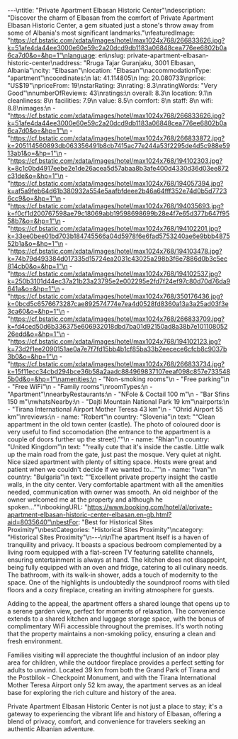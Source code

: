 ---\ntitle: "Private Apartment Elbasan Historic Center"\ndescription: "Discover the charm of Elbasan from the comfort of Private Apartment Elbasan Historic Center, a gem situated just a stone's throw away from some of Albania's most significant landmarks."\nfeaturedImage: "https://cf.bstatic.com/xdata/images/hotel/max1024x768/266833626.jpg?k=51afe4da44ee3000e60e59c2a20dcd9db1183a06848cea776ee6802b0a6ca7d0&o=&hp=1"\nlanguage: en\nslug: private-apartment-elbasan-historic-center\naddress: "Rruga Tajar Guranjaku, 3001 Elbasan, Albania"\ncity: "Elbasan"\nlocation: "Elbasan"\naccommodationType: "apartment"\ncoordinates:\n  lat: 41.114805\n  lng: 20.080733\nprice: "US$19"\npriceFrom: 19\nstarRating: 3\nrating: 8.3\nratingWords: "Very Good"\nnumberOfReviews: 43\nratings:\n  overall: 8.3\n  location: 9.1\n  cleanliness: 8\n  facilities: 7.9\n  value: 8.5\n  comfort: 8\n  staff: 8\n  wifi: 8.8\nimages:\n  - "https://cf.bstatic.com/xdata/images/hotel/max1024x768/266833626.jpg?k=51afe4da44ee3000e60e59c2a20dcd9db1183a06848cea776ee6802b0a6ca7d0&o=&hp=1"\n  - "https://cf.bstatic.com/xdata/images/hotel/max1024x768/266833872.jpg?k=205114560893db063356491b8cb7415ac77e244a53f2295de4d5c988e5913ab1&o=&hp=1"\n  - "https://cf.bstatic.com/xdata/images/hotel/max1024x768/194102303.jpg?k=8c1c0bd4917eebe2e1de26acea5d57abaa8b3afe400d4330d36d03ee872c31de&o=&hp=1"\n  - "https://cf.bstatic.com/xdata/images/hotel/max1024x768/194057394.jpg?k=af5a9feb64d61b380932a554e5aafbfdeee2b46a64fff352e74d0b5d77236cc9&o=&hp=1"\n  - "https://cf.bstatic.com/xdata/images/hotel/max1024x768/194035693.jpg?k=f0cf1d200767598ae79c18069abb19598698699b28e4f7e65d377b647f9558b7&o=&hp=1"\n  - "https://cf.bstatic.com/xdata/images/hotel/max1024x768/194102201.jpg?k=33ee0bee01bd703b184745566a04d5978f6e6fad5753240ae6e9bbb487552b1a&o=&hp=1"\n  - "https://cf.bstatic.com/xdata/images/hotel/max1024x768/194103478.jpg?k=74b79d493384d017335d15724ea2031c43025a298b3f6e7886d0b3c5ec814cb0&o=&hp=1"\n  - "https://cf.bstatic.com/xdata/images/hotel/max1024x768/194102537.jpg?k=250b3101d44ec37a21b23a23795e2e002295e2fd7f24ef97c80d70d76da9641a&o=&hp=1"\n  - "https://cf.bstatic.com/xdata/images/hotel/max1024x768/350176436.jpg?k=0bcd5c6576673287cae892574774e7ea4d0528fd8360a13a3a25ad03f3e3ca60&o=&hp=1"\n  - "https://cf.bstatic.com/xdata/images/hotel/max1024x768/266833709.jpg?k=fd4ced50d6b336375e606932018dbd7ba01d92150ad8a38b7e10110805226edd&o=&hp=1"\n  - "https://cf.bstatic.com/xdata/images/hotel/max1024x768/194102123.jpg?k=73d2f1ee2090151ae0a7e7f7fd15bb4b1cf85ba33b2eecece6cfcb8c9037b3b0&o=&hp=1"\n  - "https://cf.bstatic.com/xdata/images/hotel/max1024x768/266833734.jpg?k=15f11ecc34cbd294bce36b58a2aadc884969837107eeaf098c857e7335485b0d&o=&hp=1"\namenities:\n  - "Non-smoking rooms"\n  - "Free parking"\n  - "Free WiFi"\n  - "Family rooms"\nroomTypes:\n  - "Apartment"\nnearbyRestaurants:\n  - "NFole & Coctail 100 m"\n  - "Bar Sfins 150 m"\nwhatsNearby:\n  - "Dajti Mountain National Park 19 km"\nairports:\n  - "Tirana International Airport Mother Teresa 43 km"\n  - "Ohrid Airport 55 km"\nreviews:\n  - name: "Robert"\n    country: "Slovenia"\n    text: "“Clean appartment in the old town center (castle). The photo of coloured door is very useful to find sccomodation (the entrance to the appartment is a couple of doors further up the street).”"\n  - name: "Rhian"\n    country: "United Kingdom"\n    text: "“really cute that it's inside the castle. Little walk up the main road from the gate, just past the mosque. Very quiet at night. Nice sized apartment with plenty of sitting space. Hosts were great and patient when we couldn't decide if we wanted to...”"\n  - name: "Ivan"\n    country: "Bulgaria"\n    text: "“Excellent private property insight the castle walls, in the city center. Very comfortable apartment with all the amenities needed, communication with owner was smooth. An old neighbor of the owner welcomed me at the property and although he spoken...”"\nbookingURL: "https://www.booking.com/hotel/al/private-apartment-elbasan-historic-center-elbasan.en-gb.html?aid=8035640"\nbestFor: "Best for Historical Sites Proximity"\nbestCategories: "Historical Sites Proximity"\ncategory: "Historical Sites Proximity"\n---\n\nThe apartment itself is a haven of tranquility and privacy. It boasts a spacious bedroom complemented by a living room equipped with a flat-screen TV featuring satellite channels, ensuring entertainment is always at hand. The kitchen does not disappoint, being fully equipped with an oven and fridge, catering to all culinary needs. The bathroom, with its walk-in shower, adds a touch of modernity to the space. One of the highlights is undoubtedly the soundproof rooms with tiled floors and a cozy fireplace, creating an inviting atmosphere for guests.

Adding to the appeal, the apartment offers a shared lounge that opens up to a serene garden view, perfect for moments of relaxation. The convenience extends to a shared kitchen and luggage storage space, with the bonus of complimentary WiFi accessible throughout the premises. It's worth noting that the property maintains a non-smoking policy, ensuring a clean and fresh environment.

Families visiting will appreciate the thoughtful inclusion of an indoor play area for children, while the outdoor fireplace provides a perfect setting for adults to unwind. Located 39 km from both the Grand Park of Tirana and the Postbllok - Checkpoint Monument, and with the Tirana International Mother Teresa Airport only 52 km away, the apartment serves as an ideal base for exploring the rich culture and history of the area.

Private Apartment Elbasan Historic Center is not just a place to stay; it's a gateway to experiencing the vibrant life and history of Elbasan, offering a blend of privacy, comfort, and convenience for travelers seeking an authentic Albanian adventure.